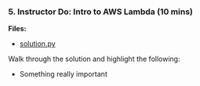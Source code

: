 ### 5. Instructor Do: Intro to AWS Lambda (10 mins)

**Files:**

* [solution.py](Activities/01-Ins_Really_Important/Solved/solution.py)

Walk through the solution and highlight the following:

* Something really important
